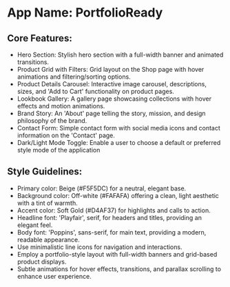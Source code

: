 # **App Name**: PortfolioReady

## Core Features:

- Hero Section: Stylish hero section with a full-width banner and animated transitions.
- Product Grid with Filters: Grid layout on the Shop page with hover animations and filtering/sorting options.
- Product Details Carousel: Interactive image carousel, descriptions, sizes, and 'Add to Cart' functionality on product pages.
- Lookbook Gallery: A gallery page showcasing collections with hover effects and motion animations.
- Brand Story: An 'About' page telling the story, mission, and design philosophy of the brand.
- Contact Form: Simple contact form with social media icons and contact information on the 'Contact' page.
- Dark/Light Mode Toggle: Enable a user to choose a default or preferred style mode of the application

## Style Guidelines:

- Primary color: Beige (#F5F5DC) for a neutral, elegant base.
- Background color: Off-white (#FAFAFA) offering a clean, light aesthetic with a tint of warmth.
- Accent color: Soft Gold (#D4AF37) for highlights and calls to action.
- Headline font: 'Playfair', serif, for headers and titles, providing an elegant feel.
- Body font: 'Poppins', sans-serif, for main text, providing a modern, readable appearance.
- Use minimalistic line icons for navigation and interactions.
- Employ a portfolio-style layout with full-width banners and grid-based product displays.
- Subtle animations for hover effects, transitions, and parallax scrolling to enhance user experience.